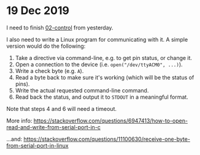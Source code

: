 # 19 Dec 2019

I need to finish [02-control] from yesterday.

I also need to write a Linux program for communicating with it. A simple version would do the following:

1.  Take a directive via command-line, e.g. to get pin status, or change it.
2.  Open a connection to the device (i.e. `open("/dev/ttyACM0", ...)`).
3.  Write a check byte (e.g. `A`).
4.  Read a byte back to make sure it's working (which will be the status of pins).
5.  Write the actual requested command-line command.
6.  Read back the status, and output it to `STDOUT` in a meaningful format.

Note that steps 4 and 6 will need a timeout.

More info: https://stackoverflow.com/questions/6947413/how-to-open-read-and-write-from-serial-port-in-c

...and: https://stackoverflow.com/questions/11100630/receive-one-byte-from-serial-port-in-linux

[02-control]: 0008-digicdc/02-control
